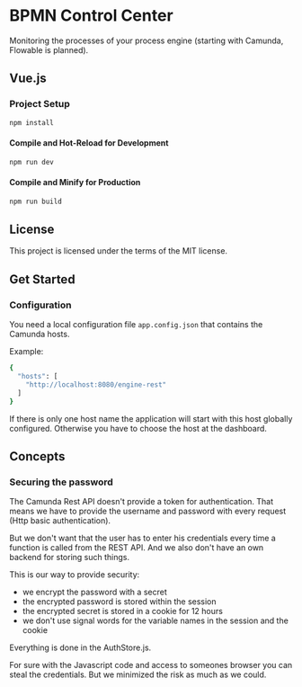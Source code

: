 # BPMN Control Center
Monitoring the processes of your process engine (starting with Camunda, Flowable is planned). 

## Vue.js
### Project Setup

```sh
npm install
```

#### Compile and Hot-Reload for Development

```sh
npm run dev
```

#### Compile and Minify for Production

```sh
npm run build
```

## License
This project is licensed under the terms of the MIT license.

## Get Started
### Configuration
You need a local configuration file `app.config.json` that contains the Camunda hosts.

Example:
```sh
{
  "hosts": [
    "http://localhost:8080/engine-rest"
  ]
}
```

If there is only one host name the application will start with this host globally configured.
Otherwise you have to choose the host at the dashboard.

## Concepts
### Securing the password
The Camunda Rest API doesn't provide a token for authentication. That means we have to provide the username and password with every request (Http basic authentication).

But we don't want that the user has to enter his credentials every time a function is called from the REST API. And we also don't have an own backend for storing such things.

This is our way to provide security:
- we encrypt the password with a secret
- the encrypted password is stored within the session
- the encrypted secret is stored in a cookie for 12 hours
- we don't use signal words for the variable names in the session and the cookie

Everything is done in the AuthStore.js.

For sure with the Javascript code and access to someones browser you can steal the credentials. But we minimized the risk as much as we could.